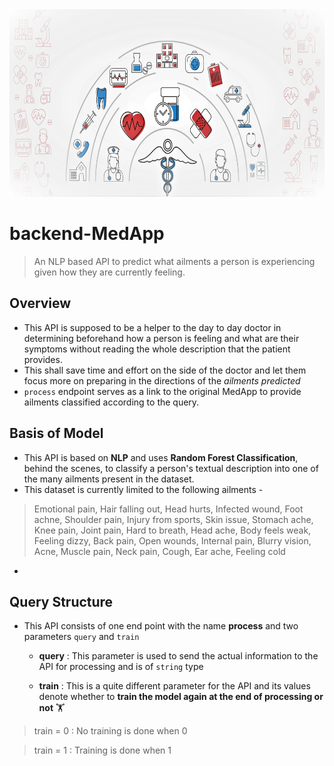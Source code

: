 <img src="data/image2.jpg" width = 700 height = 300>

# backend-MedApp 
> An NLP based API to predict what ailments a person is experiencing given how they are currently feeling.

## Overview
- This API is supposed to be a helper to the day to day doctor in determining beforehand how a person is feeling and what are their symptoms without reading the whole description that the patient provides.
- This shall save time and effort on the side of the doctor and let them focus more on preparing in the directions of the *ailments predicted*
- `process` endpoint serves as a link to the original MedApp to provide ailments classified according to the query.

## Basis of Model
- This API is based on **NLP** and uses **Random Forest Classification**, behind the scenes, to classify a person's textual description into one of the many ailments present in the dataset. 
- This dataset is currently limited to the following ailments -
> Emotional pain, Hair falling out, Head hurts, Infected wound, Foot achne, Shoulder pain, Injury from sports, Skin issue, Stomach ache, Knee pain, Joint pain, Hard to breath, Head ache, Body feels weak, Feeling dizzy, Back pain, Open wounds, Internal pain, Blurry vision, Acne, Muscle pain, Neck pain, Cough, Ear ache, Feeling cold

- 
## Query Structure 
- This API consists of one end point with the name **process** and two parameters `query` and `train`

    - **query** : This parameter is used to send the actual information to the API for processing and is of `string` type
    
    - **train** : This is a quite different parameter for the API and its values denote whether to **train the model again at the end of processing or not** 🏋️

> train = 0 : No training is done when 0 
>
                 
> train = 1 : Training is done when 1
